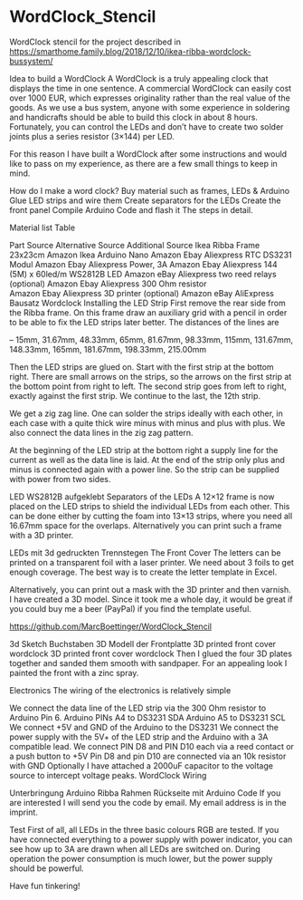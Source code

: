 # WordClock_Stencil

WordClock stencil for the project described in
https://smarthome.family.blog/2018/12/10/ikea-ribba-wordclock-bussystem/


Idea to build a WordClock
A WordClock is a truly appealing clock that displays the time in one sentence. A commercial WordClock can easily cost over 1000 EUR, which expresses originality rather than the real value of the goods. As we use a bus system, anyone with some experience in soldering and handicrafts should be able to build this clock in about 8 hours. Fortunately, you can control the LEDs and don’t have to create two solder joints plus a series resistor (3×144) per LED.

For this reason I have built a WordClock after some instructions and would like to pass on my experience, as there are a few small things to keep in mind.

How do I make a word clock?
Buy material such as frames, LEDs & Arduino
Glue LED strips and wire them
Create separators for the LEDs
Create the front panel
Compile Arduino Code and flash it
The steps in detail.

Material list
Table

Part	Source	Alternative Source	Additional Source
Ikea Ribba Frame 23x23cm	Amazon	Ikea
Arduino Nano	Amazon	Ebay	 Aliexpress
RTC DS3231 Modul	Amazon	Ebay	Aliexpress
Power, 3A	 Amazon	Ebay	 Aliexpress
144 (5M) x 60led/m WS2812B LED	 Amazon	eBay	Aliexpress
two reed relays (optional)	 Amazon	Ebay	Aliexpress
300 Ohm resistor	
Amazon	Ebay	Aliexpress
3D printer (optional)	 Amazon	 eBay	 AliExpress
Bausatz Wordclock
Installing the LED Strip
First remove the rear side from the Ribba frame. On this frame draw an auxiliary grid with a pencil in order to be able to fix the LED strips later better. The distances of the lines are

– 15mm, 31.67mm, 48.33mm, 65mm, 81.67mm, 98.33mm, 115mm, 131.67mm, 148.33mm, 165mm, 181.67mm, 198.33mm, 215.00mm

Then the LED strips are glued on. Start with the first strip at the bottom right. There are small arrows on the strips, so the arrows on the first strip at the bottom point from right to left. The second strip goes from left to right, exactly against the first strip. We continue to the last, the 12th strip.

We get a zig zag line. One can solder the strips ideally with each other, in each case with a quite thick wire minus with minus and plus with plus. We also connect the data lines in the zig zag pattern.

At the beginning of the LED strip at the bottom right a supply line for the current as well as the data line is laid. At the end of the strip only plus and minus is connected again with a power line. So the strip can be supplied with power from two sides.

LED WS2812B aufgeklebt
Separators of the LEDs
A 12×12 frame is now placed on the LED strips to shield the individual LEDs from each other. This can be done either by cutting the foam into 13×13 strips, where you need all 16.67mm space for the overlaps. Alternatively you can print such a frame with a 3D printer.

LEDs mit 3d gedruckten Trennstegen
The Front Cover
The letters can be printed on a transparent foil with a laser printer. We need about 3 foils to get enough coverage. The best way is to create the letter template in Excel.

Alternatively, you can print out a mask with the 3D printer and then varnish. I have created a 3D model. Since it took me a whole day, it would be great if you could buy me a beer (PayPal) if you find the template useful.

https://github.com/MarcBoettinger/WordClock_Stencil

3d Sketch Buchstaben
3D Modell der Frontplatte
3D printed front cover wordclock
3D printed front cover wordclock
Then I glued the four 3D plates together and sanded them smooth with sandpaper. For an appealing look I painted the front with a zinc spray.

Electronics
The wiring of the electronics is relatively simple

We connect the data line of the LED strip via the 300 Ohm resistor to Arduino Pin 6.
Arduino PINs A4 to DS3231 SDA
Arduino A5 to DS3231 SCL
We connect +5V and GND of the Arduino to the DS3231
We connect the power supply with the 5V+ of the LED strip and the Arduino with a 3A compatible lead.
We connect PIN D8 and PIN D10 each via a reed contact or a push button to +5V
Pin D8 and pin D10 are connected via an 10k resistor with GND
Optionally I have attached a 2000uF capacitor to the voltage source to intercept voltage peaks.
WordClock Wiring

Unterbringung Arduino
Ribba Rahmen Rückseite mit Arduino
Code
If you are interested I will send you the code by email. My email address is in the imprint.

Test
First of all, all LEDs in the three basic colours RGB are tested. If you have connected everything to a power supply with power indicator, you can see how up to 3A are drawn when all LEDs are switched on. During operation the power consumption is much lower, but the power supply should be powerful.

Have fun tinkering!

 
